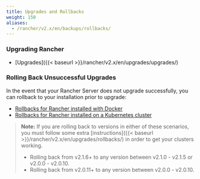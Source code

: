 ```yaml
---
title: Upgrades and Rollbacks
weight: 150
aliases:
  - /rancher/v2.x/en/backups/rollbacks/
---
```


### Upgrading Rancher

- [Upgrades]({{< baseurl >}}/rancher/v2.x/en/upgrades/upgrades/)

### Rolling Back Unsuccessful Upgrades

In the event that your Rancher Server does not upgrade successfully, you can rollback to your installation prior to upgrade:

- [Rollbacks for Rancher installed with Docker]({{<baseurl>}}/rancher/v2.x/en/upgrades/single-node-rollbacks)
- [Rollbacks for Rancher installed on a Kubernetes cluster]({{<baseurl>}}/rancher/v2.x/en/upgrades/ha-server-rollbacks)

> **Note:** If you are rolling back to versions in either of these scenarios, you must follow some extra [instructions]({{< baseurl >}}/rancher/v2.x/en/upgrades/rollbacks/) in order to get your clusters working.
>
>- Rolling back from v2.1.6+ to any version between v2.1.0 - v2.1.5 or v2.0.0 - v2.0.10.
>- Rolling back from v2.0.11+ to any version between v2.0.0 - v2.0.10.  

